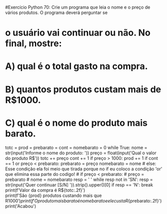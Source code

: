 #Exercício Python 70: Crie um programa que leia o nome e o preço de vários produtos. O programa deverá perguntar se 
# o usuário vai continuar ou não. No final, mostre:
# A) qual é o total gasto na compra.
# B) quantos produtos custam mais de R$1000.
# C) qual é o nome do produto mais barato.

totc = prod = prebarato = cont = nomebarato = 0
while True:
    nome = str(input('Informe o nome do produto: '))
    preço = float(input('Qual o valor do produto R$'))
    totc += preço
    cont += 1
    if preço > 1000:
        prod += 1
    if cont == 1 or preço < prebarato:
        prebarato = preço
        nomebarato = nome
    # else: Esse condição ela foi meio que tirada porque no if eu coloco a condição 'or' que elimina essa parte do codigo!
    #     if preço < prebarato:
    #         preço = prebarato  
    #         nome = nomebarato  
    resp = ' '
    while resp not in 'SN':
        resp = str(input('Quer continuar [S/N] ')).strip().upper()[0]
    if resp == 'N':
        break   
print(f'Valor da compra é R${totc:.2f}')   
print(f'São {prod} produtos custando mais que R$1000')  
print(f'O produto mais barato é {nomebarato} e ele custa R${prebarato:.2f}')
print('Acabou')      


     